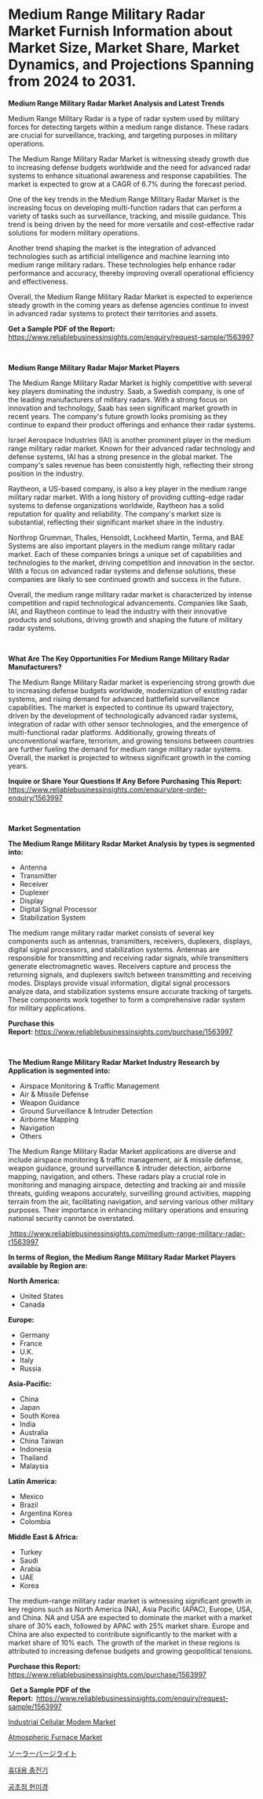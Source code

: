 <p><h1>Medium Range Military Radar Market Furnish Information about Market Size, Market Share, Market Dynamics, and Projections Spanning from 2024 to 2031.</h1></p><p><strong>Medium Range Military Radar Market Analysis and Latest Trends</strong></p>
<p><p>Medium Range Military Radar is a type of radar system used by military forces for detecting targets within a medium range distance. These radars are crucial for surveillance, tracking, and targeting purposes in military operations.</p><p>The Medium Range Military Radar Market is witnessing steady growth due to increasing defense budgets worldwide and the need for advanced radar systems to enhance situational awareness and response capabilities. The market is expected to grow at a CAGR of 6.7% during the forecast period.</p><p>One of the key trends in the Medium Range Military Radar Market is the increasing focus on developing multi-function radars that can perform a variety of tasks such as surveillance, tracking, and missile guidance. This trend is being driven by the need for more versatile and cost-effective radar solutions for modern military operations.</p><p>Another trend shaping the market is the integration of advanced technologies such as artificial intelligence and machine learning into medium range military radars. These technologies help enhance radar performance and accuracy, thereby improving overall operational efficiency and effectiveness.</p><p>Overall, the Medium Range Military Radar Market is expected to experience steady growth in the coming years as defense agencies continue to invest in advanced radar systems to protect their territories and assets.</p></p>
<p><strong>Get a Sample PDF of the Report:&nbsp;</strong> <a href="https://www.reliablebusinessinsights.com/enquiry/request-sample/1563997">https://www.reliablebusinessinsights.com/enquiry/request-sample/1563997</a></p>
<p>&nbsp;</p>
<p><strong>Medium Range Military Radar Major Market Players</strong></p>
<p><p>The Medium Range Military Radar Market is highly competitive with several key players dominating the industry. Saab, a Swedish company, is one of the leading manufacturers of military radars. With a strong focus on innovation and technology, Saab has seen significant market growth in recent years. The company's future growth looks promising as they continue to expand their product offerings and enhance their radar systems.</p><p>Israel Aerospace Industries (IAI) is another prominent player in the medium range military radar market. Known for their advanced radar technology and defense systems, IAI has a strong presence in the global market. The company's sales revenue has been consistently high, reflecting their strong position in the industry.</p><p>Raytheon, a US-based company, is also a key player in the medium range military radar market. With a long history of providing cutting-edge radar systems to defense organizations worldwide, Raytheon has a solid reputation for quality and reliability. The company's market size is substantial, reflecting their significant market share in the industry.</p><p>Northrop Grumman, Thales, Hensoldt, Lockheed Martin, Terma, and BAE Systems are also important players in the medium range military radar market. Each of these companies brings a unique set of capabilities and technologies to the market, driving competition and innovation in the sector. With a focus on advanced radar systems and defense solutions, these companies are likely to see continued growth and success in the future.</p><p>Overall, the medium range military radar market is characterized by intense competition and rapid technological advancements. Companies like Saab, IAI, and Raytheon continue to lead the industry with their innovative products and solutions, driving growth and shaping the future of military radar systems.</p></p>
<p>&nbsp;</p>
<p><strong>What Are The Key Opportunities For Medium Range Military Radar Manufacturers?</strong></p>
<p><p>The Medium Range Military Radar market is experiencing strong growth due to increasing defense budgets worldwide, modernization of existing radar systems, and rising demand for advanced battlefield surveillance capabilities. The market is expected to continue its upward trajectory, driven by the development of technologically advanced radar systems, integration of radar with other sensor technologies, and the emergence of multi-functional radar platforms. Additionally, growing threats of unconventional warfare, terrorism, and growing tensions between countries are further fueling the demand for medium range military radar systems. Overall, the market is projected to witness significant growth in the coming years.</p></p>
<p><strong>Inquire or Share Your Questions If Any Before Purchasing This Report:</strong> <a href="https://www.reliablebusinessinsights.com/enquiry/pre-order-enquiry/1563997">https://www.reliablebusinessinsights.com/enquiry/pre-order-enquiry/1563997</a></p>
<p>&nbsp;</p>
<p><strong>Market Segmentation</strong></p>
<p><strong>The Medium Range Military Radar Market Analysis by types is segmented into:</strong></p>
<p><ul><li>Antenna</li><li>Transmitter</li><li>Receiver</li><li>Duplexer</li><li>Display</li><li>Digital Signal Processor</li><li>Stabilization System</li></ul></p>
<p><p>The medium range military radar market consists of several key components such as antennas, transmitters, receivers, duplexers, displays, digital signal processors, and stabilization systems. Antennas are responsible for transmitting and receiving radar signals, while transmitters generate electromagnetic waves. Receivers capture and process the returning signals, and duplexers switch between transmitting and receiving modes. Displays provide visual information, digital signal processors analyze data, and stabilization systems ensure accurate tracking of targets. These components work together to form a comprehensive radar system for military applications.</p></p>
<p><strong>Purchase this Report:&nbsp;</strong><a href="https://www.reliablebusinessinsights.com/purchase/1563997">https://www.reliablebusinessinsights.com/purchase/1563997</a></p>
<p>&nbsp;</p>
<p><strong>The Medium Range Military Radar Market Industry Research by Application is segmented into:</strong></p>
<p><ul><li>Airspace Monitoring & Traffic Management</li><li>Air & Missile Defense</li><li>Weapon Guidance</li><li>Ground Surveillance & Intruder Detection</li><li>Airborne Mapping</li><li>Navigation</li><li>Others</li></ul></p>
<p><p>The Medium Range Military Radar Market applications are diverse and include airspace monitoring & traffic management, air & missile defense, weapon guidance, ground surveillance & intruder detection, airborne mapping, navigation, and others. These radars play a crucial role in monitoring and managing airspace, detecting and tracking air and missile threats, guiding weapons accurately, surveilling ground activities, mapping terrain from the air, facilitating navigation, and serving various other military purposes. Their importance in enhancing military operations and ensuring national security cannot be overstated.</p></p>
<p><a href="https://www.reliablebusinessinsights.com/medium-range-military-radar-r1563997">&nbsp;https://www.reliablebusinessinsights.com/medium-range-military-radar-r1563997</a></p>
<p><strong>In terms of Region, the Medium Range Military Radar Market Players available by Region are:</strong></p>
<p>
    <p> <strong> North America: </strong>
        <ul>
            <li>United States</li>
            <li>Canada</li>
        </ul>
        </p> 
    <p> <strong> Europe: </strong>
        <ul>
            <li>Germany</li>
            <li>France</li>
            <li>U.K.</li>
            <li>Italy</li>
            <li>Russia</li>
        </ul>
        </p> 
    <p> <strong> Asia-Pacific: </strong>
        <ul>
            <li>China</li>
            <li>Japan</li>
            <li>South Korea</li>
            <li>India</li>
            <li>Australia</li>
            <li>China Taiwan</li>
            <li>Indonesia</li>
            <li>Thailand</li>
            <li>Malaysia</li>
        </ul>
        </p> 
    <p> <strong> Latin America: </strong>
        <ul>
            <li>Mexico</li>
            <li>Brazil</li>
            <li>Argentina Korea</li>
            <li>Colombia</li>
        </ul>
        </p> 
    <p> <strong> Middle East & Africa: </strong>
        <ul>
            <li>Turkey</li>
            <li>Saudi</li>
            <li>Arabia</li>
            <li>UAE</li>
            <li>Korea</li>
        </ul>
    </p>
    </p>
<p><p>The medium-range military radar market is witnessing significant growth in key regions such as North America (NA), Asia Pacific (APAC), Europe, USA, and China. NA and USA are expected to dominate the market with a market share of 30% each, followed by APAC with 25% market share. Europe and China are also expected to contribute significantly to the market with a market share of 10% each. The growth of the market in these regions is attributed to increasing defense budgets and growing geopolitical tensions.</p></p>
<p><strong>Purchase this Report: </strong><a href="https://www.reliablebusinessinsights.com/purchase/1563997">https://www.reliablebusinessinsights.com/purchase/1563997</a></p>
<p>&nbsp;<strong>Get a Sample PDF of the Report:&nbsp;&nbsp;</strong><a href="https://www.reliablebusinessinsights.com/enquiry/request-sample/1563997">https://www.reliablebusinessinsights.com/enquiry/request-sample/1563997</a></p>
<p><strong></strong></p>
<p><p><a href="https://github.com/jsmusil/Market-Research-Report-List-4/blob/main/industrial-cellular-modem-market.md">Industrial Cellular Modem Market</a></p><p><a href="https://github.com/yemakinde/Market-Research-Report-List-3/blob/main/atmospheric-furnace-market.md">Atmospheric Furnace Market</a></p><p><a href="https://github.com/NikitaBruen/Market-Research-Report-List-1/blob/main/5381695161869.md">ソーラーバージライト</a></p><p><a href="https://github.com/Tristiarton768456/Market-Research-Report-List-2/blob/main/6499236174261.md">휴대용 충전기</a></p><p><a href="https://github.com/vsoq0zknh59/Market-Research-Report-List-3/blob/main/7031782174260.md">공초점 현미경</a></p></p>